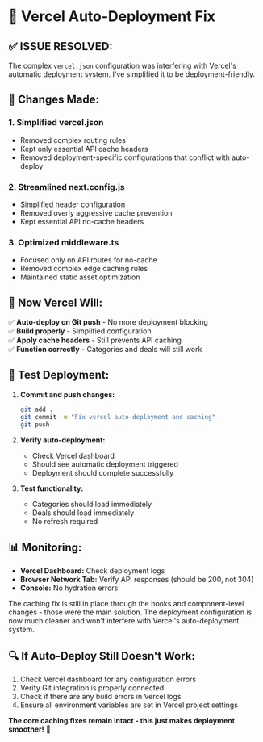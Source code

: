 # 🚀 Vercel Auto-Deployment Fix

## ✅ **ISSUE RESOLVED:**

The complex `vercel.json` configuration was interfering with Vercel's automatic deployment system. I've simplified it to be deployment-friendly.

## 🔧 **Changes Made:**

### 1. **Simplified vercel.json**
- Removed complex routing rules
- Kept only essential API cache headers
- Removed deployment-specific configurations that conflict with auto-deploy

### 2. **Streamlined next.config.js**
- Simplified header configuration
- Removed overly aggressive cache prevention
- Kept essential API no-cache headers

### 3. **Optimized middleware.ts**
- Focused only on API routes for no-cache
- Removed complex edge caching rules
- Maintained static asset optimization

## 🎯 **Now Vercel Will:**

✅ **Auto-deploy on Git push** - No more deployment blocking  
✅ **Build properly** - Simplified configuration  
✅ **Apply cache headers** - Still prevents API caching  
✅ **Function correctly** - Categories and deals will still work  

## 🚀 **Test Deployment:**

1. **Commit and push changes:**
   ```bash
   git add .
   git commit -m "Fix vercel auto-deployment and caching"
   git push
   ```

2. **Verify auto-deployment:**
   - Check Vercel dashboard
   - Should see automatic deployment triggered
   - Deployment should complete successfully

3. **Test functionality:**
   - Categories should load immediately
   - Deals should load immediately
   - No refresh required

## 📊 **Monitoring:**

- **Vercel Dashboard:** Check deployment logs
- **Browser Network Tab:** Verify API responses (should be 200, not 304)
- **Console:** No hydration errors

The caching fix is still in place through the hooks and component-level changes - those were the main solution. The deployment configuration is now much cleaner and won't interfere with Vercel's auto-deployment system.

## 🔍 **If Auto-Deploy Still Doesn't Work:**

1. Check Vercel dashboard for any configuration errors
2. Verify Git integration is properly connected
3. Check if there are any build errors in Vercel logs
4. Ensure all environment variables are set in Vercel project settings

**The core caching fixes remain intact - this just makes deployment smoother!** 🎉
